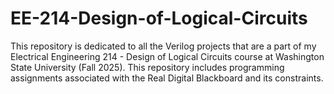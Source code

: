 # EE-214-Design-of-Logical-Circuits
This repository is dedicated to all the Verilog projects that are a part of my Electrical Engineering 214 - Design of Logical Circuits course at Washington State University (Fall 2025). 
This repository includes programming assignments associated with the Real Digital Blackboard and its constraints.
